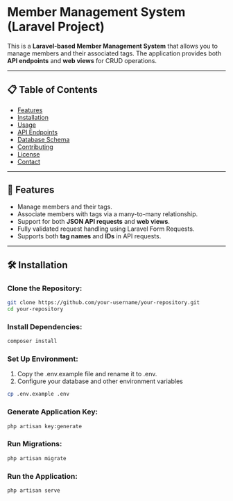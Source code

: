 # Member Management System (Laravel Project)

This is a **Laravel-based Member Management System** that allows you to manage members and their associated tags. The application provides both **API endpoints** and **web views** for CRUD operations.

---

## 📋 Table of Contents
- [Features](#features)
- [Installation](#installation)
- [Usage](#usage)
- [API Endpoints](#api-endpoints)
- [Database Schema](#database-schema)
- [Contributing](#contributing)
- [License](#license)
- [Contact](#contact)

---

## 🚀 Features
- Manage members and their tags.
- Associate members with tags via a many-to-many relationship.
- Support for both **JSON API requests** and **web views**.
- Fully validated request handling using Laravel Form Requests.
- Supports both **tag names** and **IDs** in API requests.

---

## 🛠️ Installation

### **Clone the Repository:**
```bash
git clone https://github.com/your-username/your-repository.git
cd your-repository
```
### **Install Dependencies:**
```bash
composer install
```
### **Set Up Environment:**
1. Copy the .env.example file and rename it to .env.
2. Configure your database and other environment variables
```bash
cp .env.example .env
```
### **Generate Application Key:**
```bash
php artisan key:generate
```
### **Run Migrations:**
```bash
php artisan migrate
```
### **Run the Application:**
```bash
php artisan serve
```
